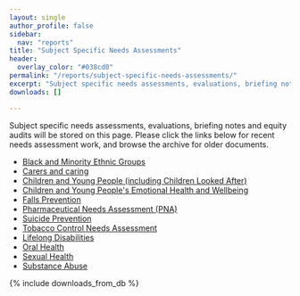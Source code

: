 ```yaml
---
layout: single
author_profile: false
sidebar:
  nav: "reports"
title: "Subject Specific Needs Assessments"
header:
  overlay_color: "#038cd0"
permalink: "/reports/subject-specific-needs-assessments/"
excerpt: "Subject specific needs assessments, evaluations, briefing notes and equity audits."
downloads: []

---
```

Subject specific needs assessments, evaluations, briefing notes and equity audits will be stored on this page. Please click the links below for recent needs assessment work, and browse the archive for older documents.

+ [Black and Minority Ethnic Groups](/reports/subject-specific-needs-assessments/black-and-minority-ethnic-needs-assessment/)
+ [Carers and caring](/reports/subject-specific-needs-assessments/carers-and-caring/)
+ [Children and Young People (including Children Looked After)](/reports/subject-specific-needs-assessments/cyp/)
+ [Children and Young People's Emotional Health and Wellbeing](/reports/subject-specific-needs-assessments/camhs-needs-assessment/)
+ [Falls Prevention](/reports/subject-specific-needs-assessments/falls-prevention/)
+ [Pharmaceutical Needs Assessment (PNA)](/reports/subject-specific-needs-assessments/pharmaceutical-needs-assessment-pna/)
+ [Suicide Prevention](/reports/subject-specific-needs-assessments/suicide-prevention/)
+ [Tobacco Control Needs Assessment](/reports/subject-specific-needs-assessments/tobacco-control-needs-assessment/)
+ [Lifelong Disabilities](/reports/subject-specific-needs-assessments/lifelong-disabilities/)
+ [Oral Health](/reports/subject-specific-needs-assessments/oral-health/)
+ [Sexual Health](/reports/subject-specific-needs-assessments/sexual-health/)
+ [Substance Abuse](/reports/subject-specific-needs-assessments/substance-abuse/)

{% include downloads_from_db %}
